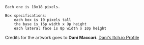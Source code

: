 ```
Each one is 18x18 pixels.

Box specifications:
	each box is 10 pixels tall
	the base is 16p width x 9p height
	each lateral face is 8p width x 10p height
```

Credits for the artwork goes to **Dani Maccari**. [Dani's Itch.io Profile](https://dani-maccari.itch.io/tiny-blocks-isometric-pixel-assets)
